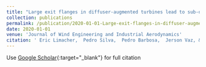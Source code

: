 ```yaml
---
title: "Large exit flanges in diffuser-augmented turbines lead to sub-optimal performance"
collection: publications
permalink: /publication/2020-01-01-Large-exit-flanges-in-diffuser-augmented-turbines-lead-to-sub-optimal-performance
date: 2020-01-01
venue: 'Journal of Wind Engineering and Industrial Aerodynamics'
citation: ' Eric Limacher,  Pedro Silva,  Pedro Barbosa,  Jerson Vaz, &quot;Large exit flanges in diffuser-augmented turbines lead to sub-optimal performance.&quot; Journal of Wind Engineering and Industrial Aerodynamics, 2020.'
---
```

Use [Google Scholar](https://scholar.google.com/scholar?q=Large+exit+flanges+in+diffuser+augmented+turbines+lead+to+sub+optimal+performance){:target="_blank"} for full citation
